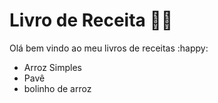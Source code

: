 # Livro de Receita :man_cook:

Olá bem vindo ao meu livros de receitas :happy:

- Arroz Simples
- Pavê
- bolinho de arroz

